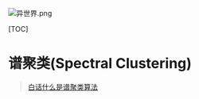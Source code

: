 ![异世界.png](https://upload-images.jianshu.io/upload_images/15675864-e39212ac990782cf.png?imageMogr2/auto-orient/strip%7CimageView2/2/w/1240)

[TOC]

# 谱聚类(Spectral Clustering)

>[白话什么是谱聚类算法](https://www.jianshu.com/p/501f366bfa26)
>
>
>
>



